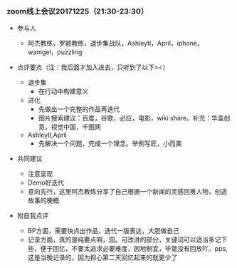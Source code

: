 ### zoom线上会议20171225（21:30-23:30）

- 参与人
  - 阿杰教练，罗颖教练，退步集战队，Ashleytl，April，iphone，wamgel，puzzling
  
- 点评要点（注：我后面才加入进去，只听到了以下><）
  - 退步集
    - 在行动中构建意义
  - 进化
    - 先做出一个完整的作品再迭代
    - 图片搜索建议：百度，谷歌，必应，电影，wiki share。补充：华盖创意，视觉中国，千图网
  - Ashleytl,April
    - 先解决一个问题，完成一个理念。举例写匠，小而美
    
- 共同建议
  - 注意呈现
  - Demo好迭代
  - 意向先行，这里阿杰教练分享了自己根据一个新闻的灵感回推人物，创造故事的梗概
  
- 附自我点评
  - BP方面，需要快点出作品，迭代一版表达，大胆做自己
  - 记录方面，真的是纯要点啊，囧。可改进的部分，关键词可以适当多记下些，便于回忆，不要太追求必要难度，因地制宜，毕竟没有回放吖。pps,这是当晚记录的，因为担心第二天回忆起来的就更少了
